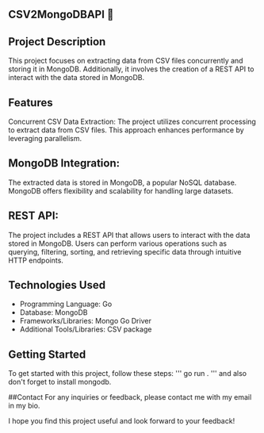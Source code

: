 ## CSV2MongoDBAPI 🌱

## Project Description
This project focuses on extracting data from CSV files concurrently and storing it in MongoDB. Additionally, it involves the creation of a REST API to interact with the data stored in MongoDB.

## Features
Concurrent CSV Data Extraction: The project utilizes concurrent processing to extract data from CSV files. This approach enhances performance by leveraging parallelism.

## MongoDB Integration:
The extracted data is stored in MongoDB, a popular NoSQL database. MongoDB offers flexibility and scalability for handling large datasets.

## REST API:
The project includes a REST API that allows users to interact with the data stored in MongoDB. Users can perform various operations such as querying, filtering, sorting, and retrieving specific data through intuitive HTTP endpoints.

## Technologies Used
- Programming Language: Go
- Database: MongoDB
- Frameworks/Libraries: Mongo Go Driver
- Additional Tools/Libraries: CSV package

## Getting Started
To get started with this project, follow these steps:
 '''
    go run . 
 '''
 and also don't forget to install mongodb.

##Contact
For any inquiries or feedback, please contact me with my email in my bio.

I hope you find this project useful and look forward to your feedback!
